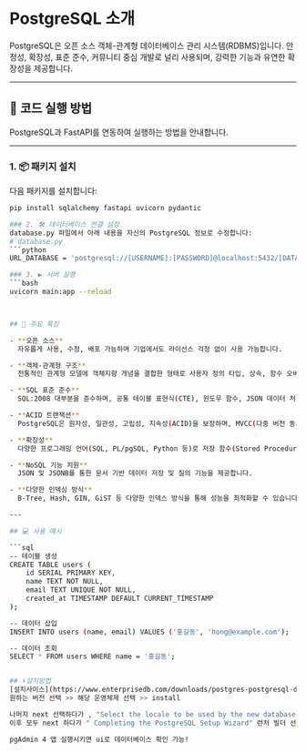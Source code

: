 # PostgreSQL 소개

PostgreSQL은 오픈 소스 객체-관계형 데이터베이스 관리 시스템(RDBMS)입니다. 안정성, 확장성, 표준 준수, 커뮤니티 중심 개발로 널리 사용되며, 강력한 기능과 유연한 확장성을 제공합니다.

---
## 🚀 코드 실행 방법

PostgreSQL과 FastAPI를 연동하여 실행하는 방법을 안내합니다.

---

### 1. 📦 패키지 설치

다음 패키지를 설치합니다:

```bash
pip install sqlalchemy fastapi uvicorn pydantic

### 2. 🛠 데이터베이스 연결 설정
database.py 파일에서 아래 내용을 자신의 PostgreSQL 정보로 수정합니다:
# database.py
```python
URL_DATABASE = 'postgresql://[USERNAME]:[PASSWORD]@localhost:5432/[DATABASENAME]'

### 3. ▶️ 서버 실행
```bash
uvicorn main:app --reload



## 🔑 주요 특징

- **오픈 소스**  
  자유롭게 사용, 수정, 배포 가능하며 기업에서도 라이선스 걱정 없이 사용 가능합니다.

- **객체-관계형 구조**  
  전통적인 관계형 모델에 객체지향 개념을 결합한 형태로 사용자 정의 타입, 상속, 함수 오버로딩 등을 지원합니다.

- **SQL 표준 준수**  
  SQL:2008 대부분을 준수하며, 공통 테이블 표현식(CTE), 윈도우 함수, JSON 데이터 처리 등을 지원합니다.

- **ACID 트랜잭션**  
  PostgreSQL은 원자성, 일관성, 고립성, 지속성(ACID)을 보장하며, MVCC(다중 버전 동시성 제어) 기반의 동시성 처리를 제공합니다.

- **확장성**  
  다양한 프로그래밍 언어(SQL, PL/pgSQL, Python 등)로 저장 함수(Stored Procedure)를 작성할 수 있고, 확장 모듈을 통한 기능 확장이 가능합니다.

- **NoSQL 기능 지원**  
  JSON 및 JSONB를 통한 문서 기반 데이터 저장 및 질의 기능을 제공합니다.

- **다양한 인덱싱 방식**  
  B-Tree, Hash, GIN, GiST 등 다양한 인덱스 방식을 통해 성능을 최적화할 수 있습니다.

---

## 💻 사용 예시

```sql
-- 테이블 생성
CREATE TABLE users (
    id SERIAL PRIMARY KEY,
    name TEXT NOT NULL,
    email TEXT UNIQUE NOT NULL,
    created_at TIMESTAMP DEFAULT CURRENT_TIMESTAMP
);

-- 데이터 삽입
INSERT INTO users (name, email) VALUES ('홍길동', 'hong@example.com');

-- 데이터 조회
SELECT * FROM users WHERE name = '홍길동';


## ⬇️설치방법
[설치사이스](https://www.enterprisedb.com/downloads/postgres-postgresql-downloads)
원하는 버전 선택 >> 해당 운영체제 선택 >> install

나머지 next 선택하다가 , "Select the locale to be used by the new database dluster."라는 선택에서 korean, Korea 선택했습니다.
이후 모두 next 하다가 " Completing the PostgreSQL Setup Wizard" 런처 빌더 선택 해제하고 finish 하면 됩니다!!

pgAdmin 4 앱 실행시키면 ui로 데이터베이스 확인 가능!
